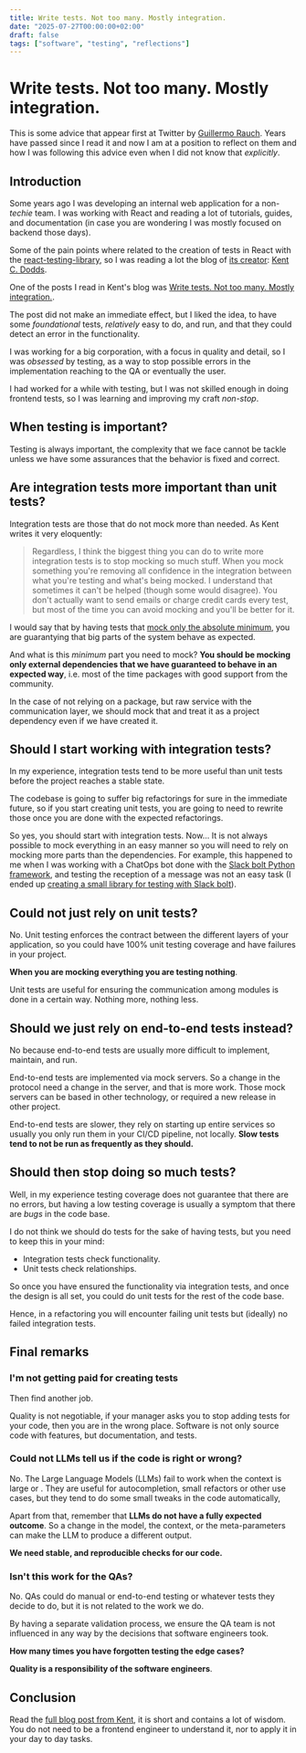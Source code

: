 ```yaml
---
title: Write tests. Not too many. Mostly integration.
date: "2025-07-27T00:00:00+02:00"
draft: false
tags: ["software", "testing", "reflections"]
---
```


# Write tests. Not too many. Mostly integration.
This is some advice that appear first at Twitter by [Guillermo Rauch](https://rauchg.com/).
Years have passed since I read it and now I am at a position to reflect on them and how I
was following this advice even when I did not know that *explicitly*.

## Introduction
Some years ago I was developing an internal web application for a non-*techie* team.
I was working with React and reading a lot of tutorials, guides, and documentation
(in case you are wondering I was mostly focused on backend those days).

Some of the pain points where related to the creation of tests in React with the
[react-testing-library](https://testing-library.com/docs/react-testing-library/intro/),
so I was reading a lot the blog of [its creator](https://kentcdodds.com/blog/common-mistakes-with-react-testing-library): [Kent C. Dodds](https://kentcdodds.com/).

One of the posts I read in Kent's blog was
[Write tests. Not too many. Mostly integration.](https://kentcdodds.com/blog/write-tests).

The post did not make an immediate effect, but I liked the idea, to have some
*foundational* tests, *relatively* easy to do, and run,
and that they could detect an error in the functionality.

I was working for a big corporation, with a focus in quality and detail, so
I was *obsessed* by testing, as a way to stop possible errors in the implementation
reaching to the QA or eventually the user.

I had worked for a while with testing, but I was not skilled enough in doing
frontend tests, so I was learning and improving my craft *non-stop*.

## When testing is important?

Testing is always important, the complexity that we face cannot be tackle unless
we have some assurances that the behavior is fixed and correct.

## Are integration tests more important than unit tests?

Integration tests are those that do not mock more than needed.
As Kent writes it very eloquently:

> Regardless, I think the biggest thing you can do to write more integration tests is to stop mocking so much stuff. When you mock something you're removing all confidence in the integration between what you're testing and what's being mocked. I understand that sometimes it can't be helped (though some would disagree). You don't actually want to send emails or charge credit cards every test, but most of the time you can avoid mocking and you'll be better for it.

I would say that by having tests that
[mock only the absolute minimum](https://diegojromerolopez.github.io/blog/2025/06/the-testing-pyramid/#integration-tests),
you are guarantying that big parts of the system behave as expected.

And what is this *minimum* part you need to mock?
**You should be mocking only external dependencies that we have guaranteed to behave in an expected way**,
i.e. most of the time packages with good support from the community.

In the case of not relying on a package, but raw service with the communication layer, we should mock that and treat it
as a project dependency even if we have created it.

## Should I start working with integration tests?

In my experience, integration tests tend to be more useful than unit tests before the project reaches a stable state.

The codebase is going to suffer big refactorings for sure in the immediate future,
so if you start creating unit tests, you are going to need
to rewrite those once you are done with the expected refactorings.

So yes, you should start with integration tests. Now... It is not always possible to mock
everything in an easy manner so you will need to rely on mocking more parts than the dependencies.
For example, this happened to me when I was working with a ChatOps bot done with the
[Slack bolt Python framework](https://github.com/slackapi/bolt-python), and testing
the reception of a message was not an easy task
(I ended up [creating a small library for testing with Slack bolt](https://github.com/diegojromerolopez/slack-bolt-testcase)).

## Could not just rely on unit tests?

No. Unit testing enforces the contract between the different layers of your application,
so you could have 100% unit testing coverage and have failures in your project.

**When you are mocking everything you are testing nothing**.

Unit tests are useful for ensuring the communication among modules is done in a certain way.
Nothing more, nothing less.

## Should we just rely on end-to-end tests instead?

No because end-to-end tests are usually more difficult to implement, maintain, and run.

End-to-end tests are implemented via mock servers. So a change in the protocol need a change
in the server, and that is more work. Those mock servers can be based in other technology,
or required a new release in other project.

End-to-end tests are slower, they rely on starting up entire services so usually you only
run them in your CI/CD pipeline, not locally.
**Slow tests tend to not be run as frequently as they should.**

## Should then stop doing so much tests?

Well, in my experience testing coverage does not guarantee that there are no errors,
but having a low testing coverage is usually a symptom that there are *bugs* in the code base.

I do not think we should do tests for the sake of having tests, but you need to keep this in your mind:

- Integration tests check functionality.
- Unit tests check relationships.

So once you have ensured the functionality via integration tests, and once the design is all set,
you could do unit tests for the rest of the code base.

Hence, in a refactoring you will encounter failing unit tests but (ideally) no failed integration tests.

## Final remarks

### I'm not getting paid for creating tests

Then find another job.

Quality is not negotiable, if your manager asks you to stop adding tests for your code,
then you are in the wrong place. Software is not only source code with features,
but documentation, and tests.

### Could not LLMs tell us if the code is right or wrong?

No. The Large Language Models (LLMs) fail to work when the context is large or .
They are useful for autocompletion, small refactors or other use cases, but
they tend to do some small tweaks in the code automatically, 

Apart from that, remember that **LLMs do not have a fully expected outcome**.
So a change in the model, the context, or the meta-parameters can make the
LLM to produce a different output.

**We need stable, and reproducible checks for our code.**

### Isn't this work for the QAs?

No. QAs could do manual or end-to-end testing or whatever tests they decide to do,
but it is not related to the work we do.

By having a separate validation process, we ensure the QA team is not influenced in
any way by the decisions that software engineers took.

**How many times you have forgotten testing the edge cases?**

**Quality is a responsibility of the software engineers**.

## Conclusion
Read the [full blog post from Kent](https://kentcdodds.com/blog/write-tests),
it is short and contains a lot of wisdom. You do not need to be a frontend engineer
to understand it, nor to apply it in your day to day tasks.